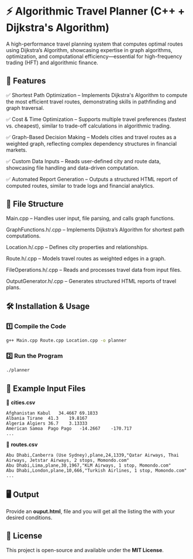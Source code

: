 # ⚡ Algorithmic Travel Planner (C++ + Dijkstra's Algorithm)
A high-performance travel planning system that computes optimal routes using Dijkstra’s Algorithm, showcasing expertise in graph algorithms, optimization, and computational efficiency—essential for high-frequency trading (HFT) and algorithmic finance.

## 🚀 Features
✅ Shortest Path Optimization – Implements Dijkstra's Algorithm to compute the most efficient travel routes, demonstrating skills in pathfinding and graph traversal.

✅ Cost & Time Optimization – Supports multiple travel preferences (fastest vs. cheapest), similar to trade-off calculations in algorithmic trading.

✅ Graph-Based Decision Making – Models cities and travel routes as a weighted graph, reflecting complex dependency structures in financial markets.

✅ Custom Data Inputs – Reads user-defined city and route data, showcasing file handling and data-driven computation.

✅ Automated Report Generation – Outputs a structured HTML report of computed routes, similar to trade logs and financial analytics.

## 📂 File Structure
Main.cpp – Handles user input, file parsing, and calls graph functions.

GraphFunctions.h/.cpp – Implements Dijkstra’s Algorithm for shortest path computations.

Location.h/.cpp – Defines city properties and relationships.

Route.h/.cpp – Models travel routes as weighted edges in a graph.

FileOperations.h/.cpp – Reads and processes travel data from input files.

OutputGenerator.h/.cpp – Generates structured HTML reports of travel plans.

## 🛠️ Installation & Usage

### **1️⃣ Compile the Code**

```bash
g++ Main.cpp Route.cpp Location.cpp -o planner
```

### **2️⃣ Run the Program**

```bash
./planner
```

## 📌 Example Input Files

📍 **cities.csv**

```
Afghanistan	Kabul	34.4667	69.1833
Albania	Tirane	41.3	19.8167
Algeria	Algiers	36.7	3.13333
American Samoa	Pago Pago	-14.2667	-170.717
...
```

📍 **routes.csv**

```
Abu Dhabi,Canberra (Use Sydney),plane,24,1339,"Qatar Airways, Thai Airways, Jetstar Airways, 2 stops, Momondo.com"
Abu Dhabi,Lima,plane,30,1967,"KLM Airways, 1 stop, Momondo.com"
Abu Dhabi,London,plane,10,666,"Turkish Airlines, 1 stop, Momondo.com"
...
```

## 🖥️ Output

Provide an **ouput.html**, file and you will get all the listing the with your desired conditions.

## 📜 License

This project is open-source and available under the **MIT License**.
